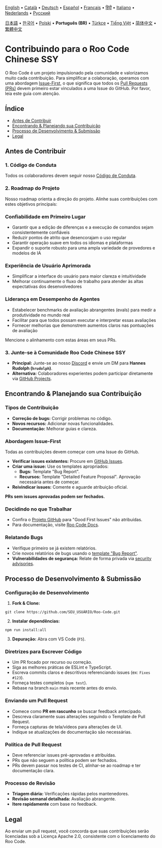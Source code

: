 [English](../../CONTRIBUTING.md) • [Català](../ca/CONTRIBUTING.md) • [Deutsch](../de/CONTRIBUTING.md) • [Español](../es/CONTRIBUTING.md) • [Français](../fr/CONTRIBUTING.md) • [हिंदी](../hi/CONTRIBUTING.md) • [Italiano](../it/CONTRIBUTING.md) • [Nederlands](../nl/CONTRIBUTING.md) • [Русский](../ru/CONTRIBUTING.md)

[日本語](../ja/CONTRIBUTING.md) • [한국어](../ko/CONTRIBUTING.md) • [Polski](../pl/CONTRIBUTING.md) • <b>Português (BR)</b> • [Türkçe](../tr/CONTRIBUTING.md) • [Tiếng Việt](../vi/CONTRIBUTING.md) • [简体中文](../zh-CN/CONTRIBUTING.md) • [繁體中文](../zh-TW/CONTRIBUTING.md)

# Contribuindo para o Roo Code Chinese SSY

O Roo Code é um projeto impulsionado pela comunidade e valorizamos muito cada contribuição. Para simplificar a colaboração, operamos com uma abordagem [Issue-First](#abordagem-issue-first), o que significa que todos os [Pull Requests (PRs)](#enviando-um-pull-request) devem primeiro estar vinculados a uma Issue do GitHub. Por favor, leia este guia com atenção.

## Índice

- [Antes de Contribuir](#antes-de-contribuir)
- [Encontrando & Planejando sua Contribuição](#encontrando--planejando-sua-contribuição)
- [Processo de Desenvolvimento & Submissão](#processo-de-desenvolvimento--submissão)
- [Legal](#legal)

## Antes de Contribuir

### 1. Código de Conduta

Todos os colaboradores devem seguir nosso [Código de Conduta](./CODE_OF_CONDUCT.md).

### 2. Roadmap do Projeto

Nosso roadmap orienta a direção do projeto. Alinhe suas contribuições com estes objetivos principais:

### Confiabilidade em Primeiro Lugar

- Garantir que a edição de diferenças e a execução de comandos sejam consistentemente confiáveis
- Reduzir pontos de atrito que desencorajam o uso regular
- Garantir operação suave em todos os idiomas e plataformas
- Expandir o suporte robusto para uma ampla variedade de provedores e modelos de IA

### Experiência de Usuário Aprimorada

- Simplificar a interface do usuário para maior clareza e intuitividade
- Melhorar continuamente o fluxo de trabalho para atender às altas expectativas dos desenvolvedores

### Liderança em Desempenho de Agentes

- Estabelecer benchmarks de avaliação abrangentes (evals) para medir a produtividade no mundo real
- Facilitar para que todos possam executar e interpretar essas avaliações
- Fornecer melhorias que demonstrem aumentos claros nas pontuações de avaliação

Mencione o alinhamento com estas áreas em seus PRs.

### 3. Junte-se à Comunidade Roo Code Chinese SSY

- **Principal:** Junte-se ao nosso [Discord](https://discord.gg/roocode) e envie um DM para **Hannes Rudolph (`hrudolph`)**.
- **Alternativa:** Colaboradores experientes podem participar diretamente via [GitHub Projects](https://github.com/orgs/RooVetGit/projects/1).

## Encontrando & Planejando sua Contribuição

### Tipos de Contribuição

- **Correção de bugs:** Corrigir problemas no código.
- **Novos recursos:** Adicionar novas funcionalidades.
- **Documentação:** Melhorar guias e clareza.

### Abordagem Issue-First

Todas as contribuições devem começar com uma Issue do GitHub.

- **Verificar issues existentes:** Procure em [GitHub Issues](https://github.com/RooVetGit/Roo-Code/issues).
- **Criar uma issue:** Use os templates apropriados:
    - **Bugs:** Template "Bug Report".
    - **Recursos:** Template "Detailed Feature Proposal". Aprovação necessária antes de começar.
- **Reivindicar issues:** Comente e aguarde atribuição oficial.

**PRs sem issues aprovadas podem ser fechados.**

### Decidindo no que Trabalhar

- Confira o [Projeto GitHub](https://github.com/orgs/RooVetGit/projects/1) para "Good First Issues" não atribuídas.
- Para documentação, visite [Roo Code Docs](https://github.com/RooVetGit/Roo-Code-Docs).

### Relatando Bugs

- Verifique primeiro se já existem relatórios.
- Crie novos relatórios de bugs usando o [template "Bug Report"](https://github.com/RooVetGit/Roo-Code/issues/new/choose).
- **Vulnerabilidades de segurança:** Relate de forma privada via [security advisories](https://github.com/RooVetGit/Roo-Code/security/advisories/new).

## Processo de Desenvolvimento & Submissão

### Configuração de Desenvolvimento

1. **Fork & Clone:**

```
git clone https://github.com/SEU_USUÁRIO/Roo-Code.git
```

2. **Instalar dependências:**

```
npm run install:all
```

3. **Depuração:** Abra com VS Code (`F5`).

### Diretrizes para Escrever Código

- Um PR focado por recurso ou correção.
- Siga as melhores práticas de ESLint e TypeScript.
- Escreva commits claros e descritivos referenciando issues (ex: `Fixes #123`).
- Forneça testes completos (`npm test`).
- Rebase na branch `main` mais recente antes do envio.

### Enviando um Pull Request

- Comece como **PR em rascunho** se buscar feedback antecipado.
- Descreva claramente suas alterações seguindo o Template de Pull Request.
- Forneça capturas de tela/vídeos para alterações de UI.
- Indique se atualizações de documentação são necessárias.

### Política de Pull Request

- Deve referenciar issues pré-aprovadas e atribuídas.
- PRs que não seguem a política podem ser fechados.
- PRs devem passar nos testes de CI, alinhar-se ao roadmap e ter documentação clara.

### Processo de Revisão

- **Triagem diária:** Verificações rápidas pelos mantenedores.
- **Revisão semanal detalhada:** Avaliação abrangente.
- **Itere rapidamente** com base no feedback.

## Legal

Ao enviar um pull request, você concorda que suas contribuições serão licenciadas sob a Licença Apache 2.0, consistente com o licenciamento do Roo Code.
